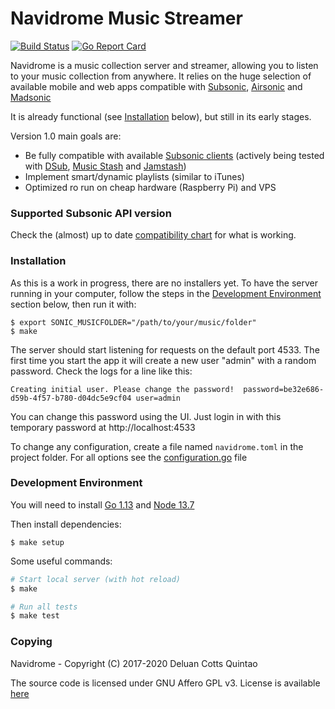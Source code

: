 # Navidrome Music Streamer

[![Build Status](https://github.com/deluan/navidrome/workflows/Build/badge.svg)](https://github.com/deluan/navidrome/actions)
[![Go Report Card](https://goreportcard.com/badge/github.com/deluan/navidrome)](https://goreportcard.com/report/github.com/deluan/navidrome)

Navidrome is a music collection server and streamer, allowing you to listen to your music collection from anywhere. 
It relies on the huge selection of available mobile and web apps compatible with [Subsonic](http://www.subsonic.org), 
[Airsonic](https://airsonic.github.io/) and [Madsonic](https://www.madsonic.org/)

It is already functional (see [Installation](#installation) below), but still in its early stages.

Version 1.0 main goals are:
- Be fully compatible with available [Subsonic clients](http://www.subsonic.org/pages/apps.jsp)
  (actively being tested with
  [DSub](http://www.subsonic.org/pages/apps.jsp#dsub),
  [Music Stash](https://play.google.com/store/apps/details?id=com.ghenry22.mymusicstash) and
  [Jamstash](http://www.subsonic.org/pages/apps.jsp#jamstash))
- Implement smart/dynamic playlists (similar to iTunes)
- Optimized ro run on cheap hardware (Raspberry Pi) and VPS

### Supported Subsonic API version

Check the (almost) up to date [compatibility chart](API_COMPATIBILITY.md) 
for what is working.

### Installation

As this is a work in progress, there are no installers yet. To have the server running in your computer, follow 
the steps in the [Development Environment](#development-environment) section below, then run it with:

```
$ export SONIC_MUSICFOLDER="/path/to/your/music/folder"
$ make
```

The server should start listening for requests on the default port 4533. The first time you start the app it will 
create a new user "admin" with a random password. Check the logs for a line like this:
```
Creating initial user. Please change the password!  password=be32e686-d59b-4f57-b780-d04dc5e9cf04 user=admin
```

You can change this password using the UI. Just login in with this temporary password at http://localhost:4533 

To change any configuration, create a file named `navidrome.toml` in the project folder. For all options see the 
[configuration.go](conf/configuration.go) file

### Development Environment

You will need to install [Go 1.13](https://golang.org/dl/) and [Node 13.7](http://nodejs.org)

Then install dependencies:

```
$ make setup
```

Some useful commands:

```bash
# Start local server (with hot reload)
$ make

# Run all tests
$ make test
```

### Copying

Navidrome - Copyright (C) 2017-2020 Deluan Cotts Quintao

The source code is licensed under GNU Affero GPL v3. License is available [here](/LICENSE)
